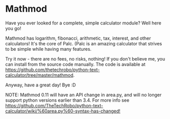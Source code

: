 # Mathmod
Have you ever looked for a complete, simple calculator module? Well here you go!

Mathmod has logarithm, fibonacci, arithmetic, tax, interest, and other calculators! It's the core of Palc. (Palc is an amazing calculator that strives to be simple while having many features.

Try it now - there are no fees, no risks, nothing! If you don't believe me, you can install from the source code manually. The code is available at https://github.com/thetechrobo/python-text-calculator/tree/master/mathmod.

Anyway, have a great day! Bye :D

NOTE: Mathmod 0.11 will have an API change in area.py, and will no longer support python versions earlier than 3.4. For more info see <https://github.com/TheTechRobo/python-text-calculator/wiki/%60area.py%60-syntax-has-changed!>
